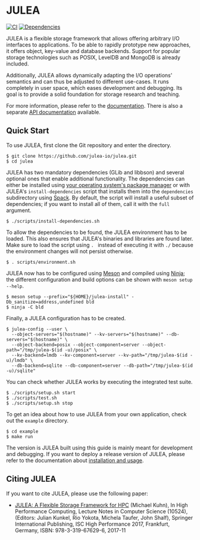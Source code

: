 # JULEA

[![CI](https://github.com/julea-io/julea/workflows/CI/badge.svg)](https://github.com/julea-io/julea/actions)
[![Dependencies](https://github.com/julea-io/julea/workflows/Dependencies/badge.svg)](https://github.com/julea-io/julea/actions)

JULEA is a flexible storage framework that allows offering arbitrary I/O interfaces to applications.
To be able to rapidly prototype new approaches, it offers object, key-value and database backends.
Support for popular storage technologies such as POSIX, LevelDB and MongoDB is already included.

Additionally, JULEA allows dynamically adapting the I/O operations' semantics and can thus be adjusted to different use-cases.
It runs completely in user space, which eases development and debugging.
Its goal is to provide a solid foundation for storage research and teaching.

For more information, please refer to the [documentation](doc/README.md).
There is also a separate [API documentation](https://julea-io.github.io/julea/) available.

## Quick Start

To use JULEA, first clone the Git repository and enter the directory.

```console
$ git clone https://github.com/julea-io/julea.git
$ cd julea
```

JULEA has two mandatory dependencies (GLib and libbson) and several optional ones that enable additional functionality.
The dependencies can either be installed using [your operating system's package manager](doc/dependencies.md#manual-installation) or with JULEA's `install-dependencies` script that installs them into the `dependencies` subdirectory using [Spack](https://spack.io/).
By default, the script will install a useful subset of dependencies;
if you want to install all of them, call it with the `full` argument.

```console
$ ./scripts/install-dependencies.sh
```

To allow the dependencies to be found, the JULEA environment has to be loaded.
This also ensures that JULEA's binaries and libraries are found later.
Make sure to load the script using `. ` instead of executing it with `./` because the environment changes will not persist otherwise.

```console
$ . scripts/environment.sh
```

JULEA now has to be configured using [Meson](https://mesonbuild.com/) and compiled using [Ninja](https://ninja-build.org/);
the different configuration and build options can be shown with `meson setup --help`.

```console
$ meson setup --prefix="${HOME}/julea-install" -Db_sanitize=address,undefined bld
$ ninja -C bld
```

Finally, a JULEA configuration has to be created.

```console
$ julea-config --user \
  --object-servers="$(hostname)" --kv-servers="$(hostname)" --db-servers="$(hostname)" \
  --object-backend=posix --object-component=server --object-path="/tmp/julea-$(id -u)/posix" \
  --kv-backend=lmdb --kv-component=server --kv-path="/tmp/julea-$(id -u)/lmdb" \
  --db-backend=sqlite --db-component=server --db-path="/tmp/julea-$(id -u)/sqlite"
```

You can check whether JULEA works by executing the integrated test suite.

```console
$ ./scripts/setup.sh start
$ ./scripts/test.sh
$ ./scripts/setup.sh stop
```

To get an idea about how to use JULEA from your own application, check out the `example` directory.

```console
$ cd example
$ make run
```

The version is JULEA built using this guide is mainly meant for development and debugging.
If you want to deploy a release version of JULEA, please refer to the documentation about [installation and usage](doc/installation-usage.md).

## Citing JULEA

If you want to cite JULEA, please use the following paper:

- [JULEA: A Flexible Storage Framework for HPC](https://doi.org/10.1007/978-3-319-67630-2_51) (Michael Kuhn), In High Performance Computing, Lecture Notes in Computer Science (10524), (Editors: Julian Kunkel, Rio Yokota, Michela Taufer, John Shalf), Springer International Publishing, ISC High Performance 2017, Frankfurt, Germany, ISBN: 978-3-319-67629-6, 2017-11
